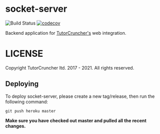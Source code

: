 socket-server
=============

![Build Status](https://github.com/tutorcruncher/socket-server/workflows/CI/badge.svg)
[![codecov](https://codecov.io/gh/tutorcruncher/socket-server/branch/master/graph/badge.svg)](https://codecov.io/gh/tutorcruncher/socket-server)

Backend application for [TutorCruncher's](https://tutorcruncher.com) web integration.

# LICENSE

Copyright TutorCruncher ltd. 2017 - 2021.
All rights reserved.

## Deploying

To deploy socket-server, please create a new tag/release, then run the following command:

```
git push heroku master
```

**Make sure you have checked out master and pulled all the recent changes.**
